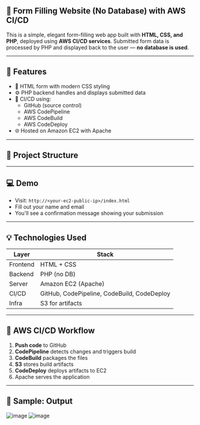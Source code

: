 ## 📝 Form Filling Website (No Database) with AWS CI/CD

This is a simple, elegant form-filling web app built with **HTML, CSS, and PHP**, deployed using **AWS CI/CD services**. Submitted form data is processed by PHP and displayed back to the user — **no database is used**.

---

## 🎯 Features

- 📄 HTML form with modern CSS styling
- ⚙️ PHP backend handles and displays submitted data
- 🚀 CI/CD using:
  - GitHub (source control)
  - AWS CodePipeline
  - AWS CodeBuild
  - AWS CodeDeploy
- 🌐 Hosted on Amazon EC2 with Apache

---

## 📁 Project Structure


---

## 💻 Demo

- Visit: `http://<your-ec2-public-ip>/index.html`
- Fill out your name and email
- You'll see a confirmation message showing your submission

---

## 💡 Technologies Used

| Layer        | Stack                  |
|--------------|------------------------|
| Frontend     | HTML + CSS             |
| Backend      | PHP (no DB)            |
| Server       | Amazon EC2 (Apache)    |
| CI/CD        | GitHub, CodePipeline, CodeBuild, CodeDeploy |
| Infra        | S3 for artifacts       |

---

## 🔧 AWS CI/CD Workflow

1. **Push code** to GitHub
2. **CodePipeline** detects changes and triggers build
3. **CodeBuild** packages the files
4. **S3** stores build artifacts
5. **CodeDeploy** deploys artifacts to EC2
6. Apache serves the application

---

## 🧾 Sample:  Output


![image](https://github.com/user-attachments/assets/ecda51e2-1a15-46e2-ba54-d7d846b89893)
![image](https://github.com/user-attachments/assets/ad2cf4a4-ff5b-496a-a58f-9cf71d80c391)

